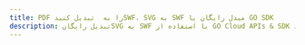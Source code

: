 ---title: PDF را به  تبدیل کنیدSWF، SVG به SWF مبدل رایگان یا GO SDKdescription: تبدیل رایگانSVG به SWF با استفاده از GO Cloud APIs & SDK همچنین اسناد PDF را در Cloud ایجاد، ویرایش و رندر کنید.---